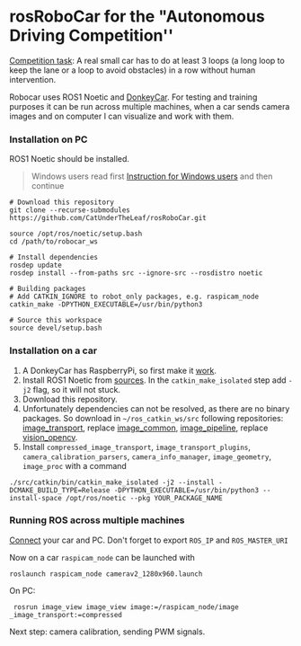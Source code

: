 # rosRoboCar for the "Autonomous Driving Competition''
[Competition task](https://www.meetup.com/autonomous-robots-berlin/): A real small car has to do at least 3 loops (a long loop to keep the lane or a loop to avoid obstacles) in a row without human intervention.

Robocar uses ROS1 Noetic and [DonkeyCar](https://docs.donkeycar.com/). For testing and training purposes it can be run across multiple machines, when a car sends camera images and on computer I can visualize and work with them.

### Installation on PC

ROS1 Noetic should be installed.

> Windows users read first [Instruction for Windows users](https://github.com/CatUnderTheLeaf/rosRoboCar/wiki/Instruction-for-Windows-users) and then continue

```
# Download this repository
git clone --recurse-submodules https://github.com/CatUnderTheLeaf/rosRoboCar.git

source /opt/ros/noetic/setup.bash
cd /path/to/robocar_ws

# Install dependencies
rosdep update
rosdep install --from-paths src --ignore-src --rosdistro noetic

# Building packages
# Add CATKIN_IGNORE to robot_only packages, e.g. raspicam_node
catkin_make -DPYTHON_EXECUTABLE=/usr/bin/python3

# Source this workspace
source devel/setup.bash

```

### Installation on a car

1. A DonkeyCar has RaspberryPi, so first make it [work](https://docs.donkeycar.com/guide/robot_sbc/setup_raspberry_pi/).
2. Install ROS1 Noetic from [sources](http://wiki.ros.org/noetic/Installation/Source). In the `catkin_make_isolated` step add `-j2` flag, so it will not stuck.
3. Download this repository.
4. Unfortunately dependencies can not be resolved, as there are no binary packages. So download in `~/ros_catkin_ws/src` following repositories: [image_transport](https://github.com/ros-perception/image_transport_plugins.git), replace [image_common](https://github.com/ros-perception/image_common.git), [image_pipeline](https://github.com/ros-perception/image_pipeline.git), replace [vision_opencv](https://github.com/ros-perception/vision_opencv.git).
5. Install `compressed_image_transport`, `image_transport_plugins`, `camera_calibration_parsers`, `camera_info_manager`, `image_geometry`, `image_proc` with a command
```
./src/catkin/bin/catkin_make_isolated -j2 --install -DCMAKE_BUILD_TYPE=Release -DPYTHON_EXECUTABLE=/usr/bin/python3 --install-space /opt/ros/noetic --pkg YOUR_PACKAGE_NAME
```

### Running ROS across multiple machines

[Connect](http://wiki.ros.org/ROS/Tutorials/MultipleMachines) your car and PC. Don't forget to export `ROS_IP` and `ROS_MASTER_URI`

Now on a car `raspicam_node` can be launched with
```
roslaunch raspicam_node camerav2_1280x960.launch
```

On PC:
```
 rosrun image_view image_view image:=/raspicam_node/image _image_transport:=compressed
```


Next step: camera calibration, sending PWM signals.
